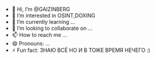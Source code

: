 - 👋 Hi, I’m @GAIZINBERG
- 👀 I’m interested in OSINT,DOXING
- 🌱 I’m currently learning ...
- 💞️ I’m looking to collaborate on ...
- 📫 How to reach me ...
- 😄 Pronouns: ...
- ⚡ Fun fact: ЗНАЮ ВСЁ НО И В ТОЖЕ ВРЕМЯ НЕЧЕГО :)

<!---
GAIZINBERG/GAIZINBERG is a ✨ special ✨ repository because its `README.md` (this file) appears on your GitHub profile.
You can click the Preview link to take a look at your changes.
--->
